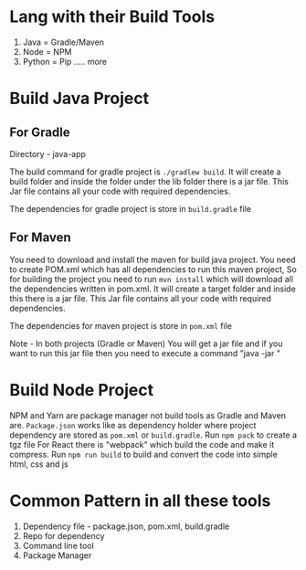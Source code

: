 Lang with their Build Tools
==================================
1. Java = Gradle/Maven
2. Node = NPM
3. Python = Pip
..... more

Build Java Project
===================
For Gradle 
--------------

Directory - java-app

The build command for gradle project is `./gradlew build`.
It will create a build folder and inside the folder under the lib folder there is a jar file.
This Jar file contains all your code with required dependencies.

The dependencies for gradle project is store in `build.gradle` file

For Maven
---------------

You need to download and install the maven for build java project.
You need to create POM.xml which has all dependencies to run this maven project,
So for building the project you need to run `mvn install` which will download all the
dependencies written in pom.xml.
It will create a target folder and inside this there is a jar file. This Jar file contains all your code with required dependencies.

The dependencies for maven project is store in `pom.xml` file

Note - In both projects (Gradle or Maven) You will get a jar file and if you want to run this jar file then you need to execute a command "java -jar <your jar file>"

Build Node Project
=====================

NPM and Yarn are package manager not build tools as Gradle and Maven are.
`Package.json` works like as dependency holder where project dependency are stored as `pom.xml` or `build.gradle`.
Run `npm pack` to create a tgz file
For React there is "webpack" which build the code and make it compress.
Run `npm run build` to build and convert the code into simple html, css and js

Common Pattern in all these tools
=====================================
1. Dependency file - package.json, pom.xml, build.gradle
2. Repo for dependency
3. Command line tool
4. Package Manager
